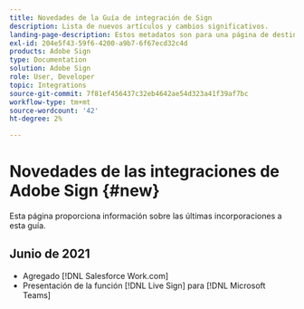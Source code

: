 ```yaml
---
title: Novedades de la Guía de integración de Sign
description: Lista de nuevos artículos y cambios significativos.
landing-page-description: Estos metadatos son para una página de destino.
exl-id: 204e5f43-59f6-4200-a9b7-6f67ecd32c4d
products: Adobe Sign
type: Documentation
solution: Adobe Sign
role: User, Developer
topic: Integrations
source-git-commit: 7f81ef456437c32eb4642ae54d323a41f39af7bc
workflow-type: tm+mt
source-wordcount: '42'
ht-degree: 2%

---
```


# Novedades de las integraciones de Adobe Sign {#new}

Esta página proporciona información sobre las últimas incorporaciones a esta guía.

## Junio de 2021

* Agregado [!DNL Salesforce Work.com]
* Presentación de la función [!DNL Live Sign] para [!DNL Microsoft Teams]


